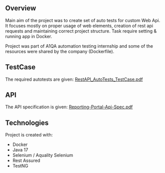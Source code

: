 ## Overview 
Main aim of the project was to create set of auto tests for custom Web Api. It focuses mostly on proper usage of web elements, creation of rest api requests and maintaining correct project structure. Task require setting & running app in Docker. 

Project was part of A1QA automation testing internship and some of the resources were shared by the company (Dockerfile).

## TestCase
The required autotests are given:
[RestAPI_AutoTests_TestCase.pdf](RestAPI_AutoTests_TestCase.pdf)

## API
The API specification is given:
[Reporting-Portal-Api-Spec.pdf](Reporting-Portal-Api-Spec.pdf)

## Technologies
Project is created with:
-	Docker
-	Java 17
-	Selenium  / Aquality Selenium 
-	Rest Assured 
-	TestNG 
